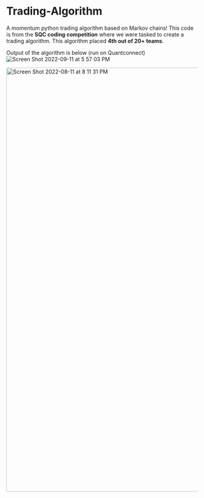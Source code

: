 # Trading-Algorithm

A momentum python trading algorithm based on Markov chains! This code is from the **SQC coding competition** where we were tasked to create a trading algorithm. This algorithm placed **4th out of 20+ teams**.

Output of the algorithm is below (run on Quantconnect)
![Screen Shot 2022-09-11 at 5 57 03 PM](https://user-images.githubusercontent.com/89411519/189550540-68315ddb-7443-4161-a33b-5d67e574d074.png)

<img width="1117" alt="Screen Shot 2022-08-11 at 8 11 31 PM" src="https://user-images.githubusercontent.com/89411519/184262542-651a7288-6f09-42c9-b19d-ffe71d6b5aef.png">
